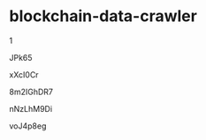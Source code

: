 # blockchain-data-crawler
1
































JPk65
















xXcI0Cr








8m2IGhDR7




nNzLhM9Di

voJ4p8eg

